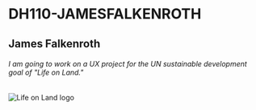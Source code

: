 # DH110-JAMESFALKENROTH

## James Falkenroth

###### I am going to work on a UX project for the UN sustainable development goal of "Life on Land."

![Life on Land logo](https://upload.wikimedia.org/wikipedia/commons/thumb/1/18/Sustainable_Development_Goal_15.png/1200px-Sustainable_Development_Goal_15.png)
